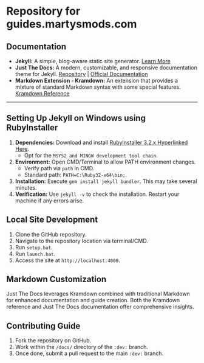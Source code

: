# Repository for guides.martysmods.com

## Documentation

* **Jekyll:** A simple, blog-aware static site generator. [Learn More](https://jekyllrb.com)
* **Just The Docs:** A modern, customizable, and responsive documentation theme for Jekyll. [Repository](https://github.com/just-the-docs/just-the-docs) | [Official Documentation](https://just-the-docs.com)
* **Markdown Extension - Kramdown:** An extension that provides a mixture of standard Markdown syntax with some special features. [Kramdown Reference](https://kramdown.gettalong.org/quickref.html#extensions)

---

## Setting Up Jekyll on Windows using RubyInstaller

1. **Dependencies:** Download and install [RubyInstaller 3.2.x Hyperlinked Here](https://github.com/oneclick/rubyinstaller2/releases/download/RubyInstaller-3.2.5-1/rubyinstaller-devkit-3.2.5-1-x64.exe).
    * Opt for the `MSYS2 and MINGW development tool chain`.
2. **Environment:** Open CMD/Terminal to allow PATH environment changes.
    * Verify path via `path` in CMD.
    * Standard path: `PATH=C:\Ruby32-x64\bin;`.
3. **Installation:** Execute `gem install jekyll bundler`. This may take several minutes.
4. **Verification:** Use `jekyll -v` to check the installation. Restart your machine if any errors arise.

## Local Site Development

1. Clone the GitHub repository.
2. Navigate to the repository location via terminal/CMD.
3. Run `setup.bat`.
4. Run `launch.bat`.
5. Access the site at `http://localhost:4000`.

## Markdown Customization

Just The Docs leverages Kramdown combined with traditional Markdown for enhanced documentation and guide creation. Both the Kramdown reference and Just The Docs documentation offer comprehensive insights.

## Contributing Guide

1. Fork the repository on GitHub.
2. Work within the `/docs/` directory of the `:dev:` branch.
3. Once done, submit a pull request to the main `:dev:` branch.